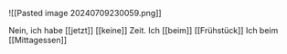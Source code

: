 ![[Pasted image 20240709230059.png]]

Nein, ich habe [[jetzt]] [[keine]] Zeit.
Ich [[beim]] [[Frühstück]]
Ich beim [[Mittagessen]]
